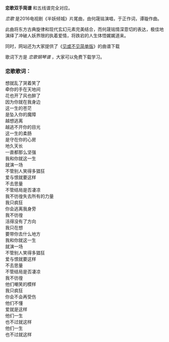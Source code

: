 

**恋歌双手简谱** 和五线谱完全对应。

_恋歌_ 是2016电视剧《半妖倾城》片尾曲，由何晟铭演唱，于正作词，谭璇作曲。

此曲将东方古典旋律和现代玄幻元素完美结合，而何晟铭情深意切的表达，极佳地演绎了冲破人妖界限的执着爱情，将跌宕的人生体悟娓娓道来。

同时，网站还为大家提供了《[见或不见简单版](Music-6519-见或不见-简单版.html "见或不见简单版")》的曲谱下载

歌词下方是 _恋歌钢琴谱_ ，大家可以免费下载学习。

### 恋歌歌词：

想就乱了哭着笑了  
牵你的手在天地间  
花也开了风也醉了  
因为你就在我身边  
这一生的苍茫  
是坠入你的魔障  
越想逃离  
越逃不开你的目光  
这一生的柔肠  
是守在你的心房  
地久天长  
一直都那么坚强  
我和你就这一生  
就演一场  
不管别人笑得多猖狂  
爱与恨就要这样  
不去思量  
不管结局是否凄凉  
我不彷徨失去所有的力量  
我只疯狂  
你会逃离我身旁  
我不彷徨  
活得没有了方向  
我只在想  
要带你去什么地方  
我和你就这一生  
就演一场  
不管别人笑得多猖狂  
爱与恨就要这样  
不去思量  
不管结局是否凄凉  
我不彷徨  
他们嘲笑的模样  
我只疯狂  
你会不会再受伤  
他们不懂  
爱就是这样  
他们一生  
也不过就这样  
他们一生  
也不过就这样

